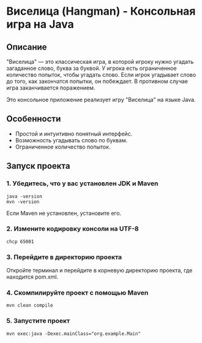 # Виселица (Hangman) - Консольная игра на Java

## Описание

"Виселица" — это классическая игра, в которой игроку нужно угадать 
загаданное слово, буква за буквой. У игрока есть ограниченное количество 
попыток, чтобы угадать слово. Если игрок угадывает слово до того, 
как закончатся попытки, он побеждает. В противном случае игра 
заканчивается поражением.

Это консольное приложение реализует игру "Виселица" на языке Java.

## Особенности

- Простой и интуитивно понятный интерфейс.
- Возможность угадывать слово по буквам.
- Ограниченное количество попыток.

## Запуск проекта

### 1. Убедитесь, что у вас установлен JDK и Maven

```
java -version
mvn -version
```

Если Maven не установлен, установите его.

### 2. Измените кодировку консоли на UTF-8

```
chcp 65001
```

### 3. Перейдите в директорию проекта

Откройте терминал и перейдите в корневую директорию проекта, 
где находится pom.xml.

### 4. Скомпилируйте проект с помощью Maven

```
mvn clean compile
```

### 5. Запустите проект

```
mvn exec:java -Dexec.mainClass="org.example.Main"
```